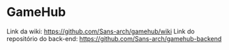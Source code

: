# GameHub

Link da wiki: https://github.com/Sans-arch/gamehub/wiki
Link do repositório do back-end: https://github.com/Sans-arch/gamehub-backend
